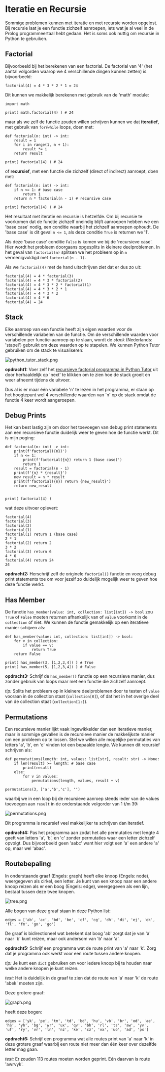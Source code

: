 # Iteratie en Recursie

Sommige problemen kunnen met iteratie en met recursie worden
opgelost. Bij recursie laat je een functie zichzelf aanroepen, iets
wat je al veel in de Prolog programmeertaal hebt gedaan. Het is soms
ook nuttig om recursie in Python te gebruiken.

## Factorial
Bijvoorbeeld bij het berekenen van een factorial. De factorial van '4'
(het aantal volgorden waarop we 4 verschillende dingen kunnen zetten)
is bijvoorbeeld:

```
factorial(4) = 4 * 3 * 2 * 1 = 24
```

Dit kunnen we makkelijk berekenen met gebruik van de 'math' module:

```
import math

print( math.factorial(4) ) # 24
```

maar als we zelf de functie zouden willen schrijven kunnen we dat
**iteratief**, met gebruik van `for`/`while` loops, doen met:

```
def factorial(n: int) -> int:
    result = 1
    for i in range(1, n + 1):
        result *= i
    return result

print( factorial(4) ) # 24
```

of **recursief**, met een functie die zichzelf (direct of indirect)
aanroept, doen met:

```
def factorial(n: int) -> int:
    if n <= 1: # base case 
        return 1
    return n * factorial(n - 1) # recursive case

print( factorial(4) ) # 24
```

Het resultaat met iteratie en recursie is hetzelfde. Om bij recursie
te voorkomen dat de functie zichzelf oneindig blijft aanroepen hebben
we een 'base case' nodig, een conditie waarbij het zichzelf aanroepen
ophoudt. De 'base case' is dit geval `n <= 1`, als deze conditie
`True` is returnen we '1'.

Als deze 'base case' conditie `False` is komen we bij de 'recursieve
case'. Hier wordt het probleem doorgaans opgesplits in kleinere
deelproblemen. In het geval van `factorial(n)` splitsen we het
probleem op in `n` vermenigvuldigd met `factorial(n - 1)`.

Als we `factorial(4)` met de hand uitschrijven ziet dat er dus zo
uit:

```
factorial(4) = 4 * factorial(3)
factorial(4) = 4 * 3 * factorial(2)
factorial(4) = 4 * 3 * 2 * factorial(1)
factorial(4) = 4 * 3 * 2 * 1
factorial(4) = 4 * 3 * 2
factorial(4) = 4 * 6
factorial(4) = 24
```

## Stack

Elke aanroep van een functie heeft zijn eigen waarden voor de
verschillende variabelen van de functie. Om de verschillende waarden
voor variabelen per functie-aanroep op te slaan, wordt de *stack*
(Nederlands: 'stapel') gebruikt om deze waarden op te
stapelen. We kunnen Python Tutor gebruiken om de stack te
visualiseren:

![python_tutor_stack.png](python_tutor_stack.png)


**opdracht1:** Voer zelf het [recursieve factorial programma in Python
Tutor](https://pythontutor.com/render.html#code=def%20factorial%28n%3A%20int%29%20-%3E%20int%3A%0A%20%20%20%20if%20n%20%3C%3D%201%3A%0A%20%20%20%20%20%20%20%20return%201%0A%20%20%20%20return%20n%20*%20factorial%28n%20-%201%29%0A%0Aprint%28%20factorial%284%29%20%29&cumulative=false&curInstr=1&heapPrimitives=nevernest&mode=display&origin=opt-frontend.js&py=3&rawInputLstJSON=%5B%5D&textReferences=false)
uit door herhaaldelijk op 'next' te klikken om te zien hoe de stack
groeit en weer afneemt tijdens de uitvoer.

Dus al is er maar één variabele 'n' te lezen in het programma, er staan
op het hoogtepunt wel 4 verschillende waarden van 'n' op de stack
omdat de functie 4 keer wordt aangeroepen.

## Debug Prints

Het kan best lastig zijn om door het toevoegen van debug print
statements aan een recursieve functie duidelijk weer
te geven hoe de functie werkt. Dit is mijn poging:

```
def factorial(n: int) -> int:
    print(f'factorial({n})')
    if n <= 1:
        print(f'factorial({n}) return 1 (base case)')
        return 1
    result = factorial(n - 1)
    print(f'{n} * {result}')
    new_result = n * result
    print(f'factorial({n}) return {new_result}')
    return new_result


print( factorial(4) )
```

wat deze uitvoer oplevert:

```
factorial(4)
factorial(3)
factorial(2)
factorial(1)
factorial(1) return 1 (base case)
2 * 1
factorial(2) return 2
3 * 2
factorial(3) return 6
4 * 6
factorial(4) return 24
24
```

**opdracht2:** Herschrijf zelf de originele `factorial()` functie en
voeg debug print statements toe om voor jezelf zo duidelijk mogelijk
weer te geven hoe deze functie werkt.


## Has Member

De functie `has_member(value: int, collection: list[int]) -> bool` zou
`True` of `False` moeten returnen afhankelijk van of `value` voorkomt
in de `collection` of niet. We kunnen de functie gemakkelijk op een
iteratieve manier schijven als:

```
def has_member(value: int, collection: list[int]) -> bool:
    for v in collection:
        if value == v:
            return True
    return False

print( has_member(3, [1,2,3,4]) ) # True
print( has_member(5, [1,2,3,4]) ) # False
```

**opdracht3:** Schrijf de `has_member()` functie op een recursieve
manier, dus zonder gebruik van loops maar met een functie die zichzelf
aanroept.

*tip:* Splits het probleem op in kleinere deelproblemen door te testen of
 `value` vooraan in de collection staat (`collection[0]`), of dat het
 in het overige deel van de collection staat (`collection[1:]`).

## Permutations

Een recursieve manier lijkt vaak ingewikkelder dan een iteratieve
manier, maar in sommige gevallen is de recursieve manier de
makkelijkste manier om een probleem op te lossen. Stel we willen alle
mogelijke permutaties van letters 'a', 'b', en 'c' vinden tot een
bepaalde lengte. We kunnen dit recursief schrijven als:

```
def permutations(length: int, values: list[str], result: str) -> None:
    if len(result) >= length: # base case
        print(result)
    else:
        for v in values:
            permutations(length, values, result + v)

permutations(3, ['a','b','c'], '')
```

waarbij we in een loop bij de recursieve aanroep steeds ieder van de
values toevoegen aan `result` in de onderstaande volgorder van 1 t/m
39:

![permutations.png](permutations.png)

Dit programma is recursief veel makkelijker te schrijven dan
iteratief.

**opdracht4:** Pas het programma aan zodat het alle permutaties met
lengte 4 geeft van letters 'a', 'b', en 'c' zonder permutaties waar
een letter zichzelf opvolgt. Dus bijvoorbeeld geen 'aabc' want hier
volgt een 'a' een andere 'a' op, maar wel 'abac'.

## Routebepaling

In onderstaande graaf (Engels: graph) heeft elke knoop (Engels: node),
weergegeven als cirkel, een letter. Je kunt van een knoop naar een
andere knoop reizen als er een boog (Engels: edge), weergegeven als
een lijn, bestaat tussen deze twee knopen.

![tree.png](tree.png)

Alle bogen van deze graaf staan in deze Python list:
```
edges = ['ab', 'ac', 'bd', 'be', 'cf', 'cg', 'dh', 'di', 'ej', 'ek', 'fl', 'fm', 'gn', 'go']
```

De graaf is bidirectioneel wat betekent dat boog 'ab' zorgt dat je van
'a' naar 'b' kunt reizen, maar ook andersom van 'b' naar 'a'.

**opdracht5:** Schrijf een programma wat de route print van 'a' naar
'k'. Zorg dat je programma ook werkt voor een route tussen andere
knopen.

*tip:* Je kunt een `dict` gebruiken om voor iedere knoop bij te
houden naar welke andere knopen je kunt reizen.

*test:* Het is duidelijk in de graaf te zien dat de route van 'a' naar
'k' de route 'abek' moeten zijn.

Deze grotere graaf:

![graph.png](graph.png)

heeft deze bogen:
```
edges = ['yk', 'pe', 'tm', 'td', 'bd', 'hu', 'vb', 'br', 'od', 'ae', 'ha', 'yh', 'bg', 'wr', 'ux', 'qv', 'bh', 'rl', 'ts', 'aw', 'yv', 'uf', 'ry', 'vr', 'ln', 'nz', 'ke', 'cz', 'vx', 'uo', 'ad', 'px']
```

**opdracht6:** Schrijf een programma wat alle routes print van 'a'
naar 'k' in deze grotere graaf waarbij een route niet meer dan één
keer over dezelfde letter mag gaan.

*test:* Er zouden 113 routes moeten worden geprint. Eén daarvan is
route 'awrvyk'.
